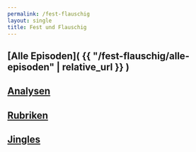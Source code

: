```yaml
---
permalink: /fest-flauschig
layout: single
title: Fest und Flauschig
---
```



## [Alle Episoden]( {{ "/fest-flauschig/alle-episoden" | relative_url  }} )
## [Analysen](analyse)

## [Rubriken](rubriken)
## [Jingles](jingles)



